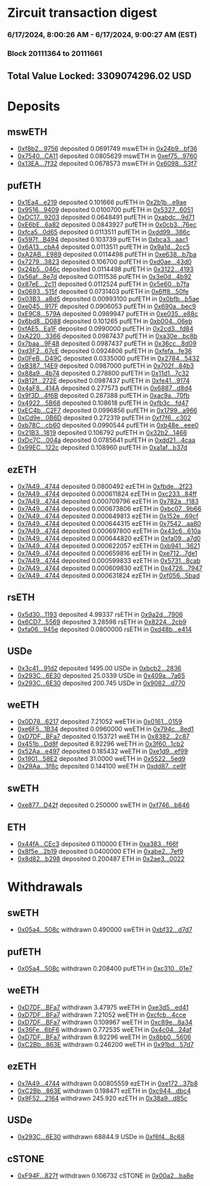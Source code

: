 # Zircuit transaction digest
### 6/17/2024, 8:00:26 AM - 6/17/2024, 9:00:27 AM (EST)
### Block 20111364 to 20111661

## Total Value Locked: 3309074296.02 USD

# Deposits
## mswETH
- [0xf8b2...9756](https://etherscan.io/address/0xf8b23594B21bB02EEdE5Aae2911Bf7Cf494f9756) deposited 0.0691749 mswETH in [0x24b9...bf36](https://etherscan.io/tx/0xf8b23594B21bB02EEdE5Aae2911Bf7Cf494f9756)
- [0x7540...CA11](https://etherscan.io/address/0x75408FD92B9d5361b20D94DFFcEC4332c3d9CA11) deposited 0.0805629 mswETH in [0xef75...9760](https://etherscan.io/tx/0x75408FD92B9d5361b20D94DFFcEC4332c3d9CA11)
- [0x13EA...7f32](https://etherscan.io/address/0x13EA244460Ad7483D47d51abccD4E7140f377f32) deposited 0.0678573 mswETH in [0x6098...53f7](https://etherscan.io/tx/0x13EA244460Ad7483D47d51abccD4E7140f377f32)
## pufETH
- [0x1Ea4...e219](https://etherscan.io/address/0x1Ea4B0850fb61FEF5cB67B88BAC2860769d1e219) deposited 0.101666 pufETH in [0x2b1b...e9ae](https://etherscan.io/tx/0x1Ea4B0850fb61FEF5cB67B88BAC2860769d1e219)
- [0x9516...9409](https://etherscan.io/address/0x95168E0959b0Af00A41Be4ffC81B30bf86D29409) deposited 0.0100700 pufETH in [0x5327...6051](https://etherscan.io/tx/0x95168E0959b0Af00A41Be4ffC81B30bf86D29409)
- [0xDC17...9203](https://etherscan.io/address/0xDC170894Dc8E023076eba9e6F0c6B812968e9203) deposited 0.0648491 pufETH in [0xabdc...9d71](https://etherscan.io/tx/0xDC170894Dc8E023076eba9e6F0c6B812968e9203)
- [0xE6bE...6a82](https://etherscan.io/address/0xE6bE40a33770D39C365C858a26Ee425425786a82) deposited 0.0843927 pufETH in [0x0cb3...76ec](https://etherscan.io/tx/0xE6bE40a33770D39C365C858a26Ee425425786a82)
- [0xfca5...0d65](https://etherscan.io/address/0xfca5100Db6D5EFeAe012b61cd6020Bc59b0C0d65) deposited 0.0113511 pufETH in [0xdd99...386c](https://etherscan.io/tx/0xfca5100Db6D5EFeAe012b61cd6020Bc59b0C0d65)
- [0x597f...B494](https://etherscan.io/address/0x597fE1ab5B62D133a94806A8105E11adEe67B494) deposited 0.103739 pufETH in [0xbca3...aac1](https://etherscan.io/tx/0x597fE1ab5B62D133a94806A8105E11adEe67B494)
- [0x6A13...cbA4](https://etherscan.io/address/0x6A13551602e101A7B14583209740593C8F7ecbA4) deposited 0.0113511 pufETH in [0x9a1d...2cc5](https://etherscan.io/tx/0x6A13551602e101A7B14583209740593C8F7ecbA4)
- [0xA2AB...E989](https://etherscan.io/address/0xA2ABEC46f4523c0B47dA7F5DA614279a2C7DE989) deposited 0.0114498 pufETH in [0xe638...b7ba](https://etherscan.io/tx/0xA2ABEC46f4523c0B47dA7F5DA614279a2C7DE989)
- [0x7279...3823](https://etherscan.io/address/0x727932781ED9CdCe8239997d54BFb6a9CeE43823) deposited 0.106700 pufETH in [0xd0ae...43d0](https://etherscan.io/tx/0x727932781ED9CdCe8239997d54BFb6a9CeE43823)
- [0x24b5...046c](https://etherscan.io/address/0x24b51D65E5784CD3838D8Cb7E4435fd55831046c) deposited 0.0114498 pufETH in [0x3122...4193](https://etherscan.io/tx/0x24b51D65E5784CD3838D8Cb7E4435fd55831046c)
- [0x56af...8e7d](https://etherscan.io/address/0x56afaE571F1F098b48D4110b33C599B0c0268e7d) deposited 0.0111536 pufETH in [0x3e0d...4b92](https://etherscan.io/tx/0x56afaE571F1F098b48D4110b33C599B0c0268e7d)
- [0x87eE...2c11](https://etherscan.io/address/0x87eE597B918AEA70Fe6833BbdF7f49A1466d2c11) deposited 0.0112524 pufETH in [0x5e60...b7fa](https://etherscan.io/tx/0x87eE597B918AEA70Fe6833BbdF7f49A1466d2c11)
- [0x0693...515f](https://etherscan.io/address/0x0693cc9da28993930f6916e9034E252e5114515f) deposited 0.0731403 pufETH in [0x6ff8...50fe](https://etherscan.io/tx/0x0693cc9da28993930f6916e9034E252e5114515f)
- [0x03B3...aBd5](https://etherscan.io/address/0x03B38873E366F3Fc1390eF087A877A9CBC4eaBd5) deposited 0.00993100 pufETH in [0x0bfb...b5ae](https://etherscan.io/tx/0x03B38873E366F3Fc1390eF087A877A9CBC4eaBd5)
- [0xe045...917F](https://etherscan.io/address/0xe0452d7279DAceD508a73DB841c1CeeA88c0917F) deposited 0.0906053 pufETH in [0x690a...bec9](https://etherscan.io/tx/0xe0452d7279DAceD508a73DB841c1CeeA88c0917F)
- [0xE9C8...579A](https://etherscan.io/address/0xE9C8dBd9A8367bfa750F0477D1B61E5FD974579A) deposited 0.0989947 pufETH in [0xe035...e88c](https://etherscan.io/tx/0xE9C8dBd9A8367bfa750F0477D1B61E5FD974579A)
- [0x6bd8...D088](https://etherscan.io/address/0x6bd8B85922275B1e7585E28892cbFE4D66F9D088) deposited 0.101265 pufETH in [0xb004...06eb](https://etherscan.io/tx/0x6bd8B85922275B1e7585E28892cbFE4D66F9D088)
- [0xfAE5...Ea1F](https://etherscan.io/address/0xfAE540554C312C73771e03277C6b17deAFF3Ea1F) deposited 0.0990000 pufETH in [0x2cd3...fd84](https://etherscan.io/tx/0xfAE540554C312C73771e03277C6b17deAFF3Ea1F)
- [0xA220...3366](https://etherscan.io/address/0xA220490B57965257833D257f1EA17D472B3f3366) deposited 0.0987437 pufETH in [0xa30e...bc8b](https://etherscan.io/tx/0xA220490B57965257833D257f1EA17D472B3f3366)
- [0x7baa...9F48](https://etherscan.io/address/0x7baa893a4D15f16CA2AdDd8740299326d56b9F48) deposited 0.0987437 pufETH in [0x36cc...8d09](https://etherscan.io/tx/0x7baa893a4D15f16CA2AdDd8740299326d56b9F48)
- [0xd3F2...67cE](https://etherscan.io/address/0xd3F20Ab33434Fea4D94E716A128e8412493367cE) deposited 0.0924806 pufETH in [0xfefa...fe36](https://etherscan.io/tx/0xd3F20Ab33434Fea4D94E716A128e8412493367cE)
- [0x0FeB...D49C](https://etherscan.io/address/0x0FeBbEF8c22fB7137e8D796D2061218823a6D49C) deposited 0.0335000 pufETH in [0x2784...5432](https://etherscan.io/tx/0x0FeBbEF8c22fB7137e8D796D2061218823a6D49C)
- [0xB387...14E9](https://etherscan.io/address/0xB387F66bbf8eBF9eF177d16b7db316253e9014E9) deposited 0.0987000 pufETH in [0x702f...84b3](https://etherscan.io/tx/0xB387F66bbf8eBF9eF177d16b7db316253e9014E9)
- [0x88a9...4b74](https://etherscan.io/address/0x88a97A10553C3164e76EeE4595553E8121744b74) deposited 0.278800 pufETH in [0x11d1...7c32](https://etherscan.io/tx/0x88a97A10553C3164e76EeE4595553E8121744b74)
- [0xB12f...272E](https://etherscan.io/address/0xB12fac93139c97CF660fB4F27cD7344c0b6f272E) deposited 0.0987437 pufETH in [0xfe41...9174](https://etherscan.io/tx/0xB12fac93139c97CF660fB4F27cD7344c0b6f272E)
- [0x4aF8...414A](https://etherscan.io/address/0x4aF8521BA602c3BB1E69e0fF9FD2f8Cff0eA414A) deposited 0.277573 pufETH in [0x6887...d8d4](https://etherscan.io/tx/0x4aF8521BA602c3BB1E69e0fF9FD2f8Cff0eA414A)
- [0x9f3D...4f6B](https://etherscan.io/address/0x9f3DA09b24A973A1DcCCa55B893a9228f2534f6B) deposited 0.287388 pufETH in [0xac9a...70fb](https://etherscan.io/tx/0x9f3DA09b24A973A1DcCCa55B893a9228f2534f6B)
- [0x4922...5B68](https://etherscan.io/address/0x4922AF44693dE927d489Fe67eC5F95Df78045B68) deposited 0.108618 pufETH in [0xfb3c...fd47](https://etherscan.io/tx/0x4922AF44693dE927d489Fe67eC5F95Df78045B68)
- [0xEC4b...C2F7](https://etherscan.io/address/0xEC4b0aaDa8d46640b7296DF77132E299c40cC2F7) deposited 0.0996856 pufETH in [0x1799...a966](https://etherscan.io/tx/0xEC4b0aaDa8d46640b7296DF77132E299c40cC2F7)
- [0xCd9e...0B6D](https://etherscan.io/address/0xCd9eb5dda8a6d588C8940A465986f65d006a0B6D) deposited 0.272319 pufETH in [0xf7f6...c302](https://etherscan.io/tx/0xCd9eb5dda8a6d588C8940A465986f65d006a0B6D)
- [0xb78C...cb60](https://etherscan.io/address/0xb78C6220d6b5644E8bc24664c96991e5ff8acb60) deposited 0.0990544 pufETH in [0xb48e...eee0](https://etherscan.io/tx/0xb78C6220d6b5644E8bc24664c96991e5ff8acb60)
- [0x21B3...1819](https://etherscan.io/address/0x21B31D07a94a332D349E7e0De874a458BADe1819) deposited 0.106792 pufETH in [0x32b2...1466](https://etherscan.io/tx/0x21B31D07a94a332D349E7e0De874a458BADe1819)
- [0xDc7C...004a](https://etherscan.io/address/0xDc7C35c8fA1870CfDBf7bb09c7cd9b33908b004a) deposited 0.0785641 pufETH in [0xdd21...4caa](https://etherscan.io/tx/0xDc7C35c8fA1870CfDBf7bb09c7cd9b33908b004a)
- [0x99EC...122c](https://etherscan.io/address/0x99ECc74Ca0b7f19e2cBD9a951c4e97cabf04122c) deposited 0.108960 pufETH in [0xa1af...b37d](https://etherscan.io/tx/0x99ECc74Ca0b7f19e2cBD9a951c4e97cabf04122c)
## ezETH
- [0x7A49...4744](https://etherscan.io/address/0x7A493Be5c2ce014cD049Bf178a1ac0Db1B434744) deposited 0.0800492 ezETH in [0xfbde...2f23](https://etherscan.io/tx/0x7A493Be5c2ce014cD049Bf178a1ac0Db1B434744)
- [0x7A49...4744](https://etherscan.io/address/0x7A493Be5c2ce014cD049Bf178a1ac0Db1B434744) deposited 0.000611824 ezETH in [0xc233...84ff](https://etherscan.io/tx/0x7A493Be5c2ce014cD049Bf178a1ac0Db1B434744)
- [0x7A49...4744](https://etherscan.io/address/0x7A493Be5c2ce014cD049Bf178a1ac0Db1B434744) deposited 0.000709796 ezETH in [0x782a...f183](https://etherscan.io/tx/0x7A493Be5c2ce014cD049Bf178a1ac0Db1B434744)
- [0x7A49...4744](https://etherscan.io/address/0x7A493Be5c2ce014cD049Bf178a1ac0Db1B434744) deposited 0.000673806 ezETH in [0xbc07...9b66](https://etherscan.io/tx/0x7A493Be5c2ce014cD049Bf178a1ac0Db1B434744)
- [0x7A49...4744](https://etherscan.io/address/0x7A493Be5c2ce014cD049Bf178a1ac0Db1B434744) deposited 0.000649813 ezETH in [0x152e...69cf](https://etherscan.io/tx/0x7A493Be5c2ce014cD049Bf178a1ac0Db1B434744)
- [0x7A49...4744](https://etherscan.io/address/0x7A493Be5c2ce014cD049Bf178a1ac0Db1B434744) deposited 0.000644315 ezETH in [0x7542...aa80](https://etherscan.io/tx/0x7A493Be5c2ce014cD049Bf178a1ac0Db1B434744)
- [0x7A49...4744](https://etherscan.io/address/0x7A493Be5c2ce014cD049Bf178a1ac0Db1B434744) deposited 0.000697800 ezETH in [0x43c6...610a](https://etherscan.io/tx/0x7A493Be5c2ce014cD049Bf178a1ac0Db1B434744)
- [0x7A49...4744](https://etherscan.io/address/0x7A493Be5c2ce014cD049Bf178a1ac0Db1B434744) deposited 0.000644820 ezETH in [0xfa09...a7d0](https://etherscan.io/tx/0x7A493Be5c2ce014cD049Bf178a1ac0Db1B434744)
- [0x7A49...4744](https://etherscan.io/address/0x7A493Be5c2ce014cD049Bf178a1ac0Db1B434744) deposited 0.000622057 ezETH in [0xb941...3621](https://etherscan.io/tx/0x7A493Be5c2ce014cD049Bf178a1ac0Db1B434744)
- [0x7A49...4744](https://etherscan.io/address/0x7A493Be5c2ce014cD049Bf178a1ac0Db1B434744) deposited 0.000659816 ezETH in [0xe712...7de1](https://etherscan.io/tx/0x7A493Be5c2ce014cD049Bf178a1ac0Db1B434744)
- [0x7A49...4744](https://etherscan.io/address/0x7A493Be5c2ce014cD049Bf178a1ac0Db1B434744) deposited 0.000599833 ezETH in [0x5731...8cab](https://etherscan.io/tx/0x7A493Be5c2ce014cD049Bf178a1ac0Db1B434744)
- [0x7A49...4744](https://etherscan.io/address/0x7A493Be5c2ce014cD049Bf178a1ac0Db1B434744) deposited 0.000609830 ezETH in [0x4726...7947](https://etherscan.io/tx/0x7A493Be5c2ce014cD049Bf178a1ac0Db1B434744)
- [0x7A49...4744](https://etherscan.io/address/0x7A493Be5c2ce014cD049Bf178a1ac0Db1B434744) deposited 0.000631824 ezETH in [0xf056...5bad](https://etherscan.io/tx/0x7A493Be5c2ce014cD049Bf178a1ac0Db1B434744)
## rsETH
- [0x5d30...1193](https://etherscan.io/address/0x5d303659f4Ff0B86AB217668212B2740fa9C1193) deposited 4.99337 rsETH in [0x9a2d...7906](https://etherscan.io/tx/0x5d303659f4Ff0B86AB217668212B2740fa9C1193)
- [0x6CD7...5569](https://etherscan.io/address/0x6CD75Ae7b731c3A6F14c8bc76886A183601f5569) deposited 3.28598 rsETH in [0x8224...2cb9](https://etherscan.io/tx/0x6CD75Ae7b731c3A6F14c8bc76886A183601f5569)
- [0xfa06...945e](https://etherscan.io/address/0xfa06885146F0A9eB26f054027B7d780CE3d4945e) deposited 0.0800000 rsETH in [0xd48b...e414](https://etherscan.io/tx/0xfa06885146F0A9eB26f054027B7d780CE3d4945e)
## USDe
- [0x3c41...91d2](https://etherscan.io/address/0x3c415D9303FDaAC431E85cf36E3a24aa2E0b91d2) deposited 1495.00 USDe in [0xbcb2...2836](https://etherscan.io/tx/0x3c415D9303FDaAC431E85cf36E3a24aa2E0b91d2)
- [0x293C...6E30](https://etherscan.io/address/0x293C6937D8D82e05B01335F7B33FBA0c8e256E30) deposited 25.0339 USDe in [0x409a...7a65](https://etherscan.io/tx/0x293C6937D8D82e05B01335F7B33FBA0c8e256E30)
- [0x293C...6E30](https://etherscan.io/address/0x293C6937D8D82e05B01335F7B33FBA0c8e256E30) deposited 200.745 USDe in [0x9082...d770](https://etherscan.io/tx/0x293C6937D8D82e05B01335F7B33FBA0c8e256E30)
## weETH
- [0x0D78...6217](https://etherscan.io/address/0x0D78fDfb430dAaE17bed0F4e85961959C8546217) deposited 7.21052 weETH in [0x0161...0159](https://etherscan.io/tx/0x0D78fDfb430dAaE17bed0F4e85961959C8546217)
- [0xe6F5...1B34](https://etherscan.io/address/0xe6F5b74698669afF97b1Cb4CED21d863C2871B34) deposited 0.0960000 weETH in [0x794c...8ed1](https://etherscan.io/tx/0xe6F5b74698669afF97b1Cb4CED21d863C2871B34)
- [0xD7DF...BFa7](https://etherscan.io/address/0xD7DF7E085214743530afF339aFC420c7c720BFa7) deposited 0.153721 weETH in [0x8382...2c87](https://etherscan.io/tx/0xD7DF7E085214743530afF339aFC420c7c720BFa7)
- [0x451b...Dd8f](https://etherscan.io/address/0x451b617E60b986A2a94623055148f0D26F77Dd8f) deposited 8.92296 weETH in [0x3f60...1cb2](https://etherscan.io/tx/0x451b617E60b986A2a94623055148f0D26F77Dd8f)
- [0x52Aa...e497](https://etherscan.io/address/0x52Aa899454998Be5b000Ad077a46Bbe360F4e497) deposited 0.185432 weETH in [0xe1d9...ef99](https://etherscan.io/tx/0x52Aa899454998Be5b000Ad077a46Bbe360F4e497)
- [0x1901...58E2](https://etherscan.io/address/0x190116fBb26b8C72d52e32a99984B87865C058E2) deposited 31.0000 weETH in [0x5522...5ed9](https://etherscan.io/tx/0x190116fBb26b8C72d52e32a99984B87865C058E2)
- [0x29Aa...3f8c](https://etherscan.io/address/0x29Aa7DC8Dc6083187bd504EDffc1CBd329453f8c) deposited 0.144100 weETH in [0xdd87...ce9f](https://etherscan.io/tx/0x29Aa7DC8Dc6083187bd504EDffc1CBd329453f8c)
## swETH
- [0xe877...D42f](https://etherscan.io/address/0xe8776806a18Bcb620F8554358A9826d58F32D42f) deposited 0.250000 swETH in [0xf746...b846](https://etherscan.io/tx/0xe8776806a18Bcb620F8554358A9826d58F32D42f)
## ETH
- [0x44fA...CEc3](https://etherscan.io/address/0x44fA142BBd5F3bCe1DCC6C798BaE6E27F955CEc3) deposited 0.110000 ETH in [0xa383...f66f](https://etherscan.io/tx/0x44fA142BBd5F3bCe1DCC6C798BaE6E27F955CEc3)
- [0x8f5e...2b19](https://etherscan.io/address/0x8f5e76961DeF287522fC16B6971A8fC61d942b19) deposited 0.0400000 ETH in [0xabe2...7ef9](https://etherscan.io/tx/0x8f5e76961DeF287522fC16B6971A8fC61d942b19)
- [0x8d82...b298](https://etherscan.io/address/0x8d826222B5ffc0901F9a3A0e851348699E87b298) deposited 0.200487 ETH in [0x2ae3...0022](https://etherscan.io/tx/0x8d826222B5ffc0901F9a3A0e851348699E87b298)
# Withdrawals
## swETH
- [0x05a4...508c](https://etherscan.io/address/0x05a4B88E9C7B0Db9d4d25615a497f774e7Ad508c) withdrawn 0.490000 swETH in [0xbf32...d7d7](https://etherscan.io/tx/0x05a4B88E9C7B0Db9d4d25615a497f774e7Ad508c)
## pufETH
- [0x05a4...508c](https://etherscan.io/address/0x05a4B88E9C7B0Db9d4d25615a497f774e7Ad508c) withdrawn 0.208400 pufETH in [0xc310...01e7](https://etherscan.io/tx/0x05a4B88E9C7B0Db9d4d25615a497f774e7Ad508c)
## weETH
- [0xD7DF...BFa7](https://etherscan.io/address/0xD7DF7E085214743530afF339aFC420c7c720BFa7) withdrawn 3.47975 weETH in [0xe3d5...ed41](https://etherscan.io/tx/0xD7DF7E085214743530afF339aFC420c7c720BFa7)
- [0xD7DF...BFa7](https://etherscan.io/address/0xD7DF7E085214743530afF339aFC420c7c720BFa7) withdrawn 7.21052 weETH in [0xcfcb...4cce](https://etherscan.io/tx/0xD7DF7E085214743530afF339aFC420c7c720BFa7)
- [0xD7DF...BFa7](https://etherscan.io/address/0xD7DF7E085214743530afF339aFC420c7c720BFa7) withdrawn 0.109967 weETH in [0xc89e...8a34](https://etherscan.io/tx/0xD7DF7E085214743530afF339aFC420c7c720BFa7)
- [0x36Fe...6bF6](https://etherscan.io/address/0x36Fef7F36705169816E44FF1070Ac3f6Ad796bF6) withdrawn 0.772535 weETH in [0x4c04...24af](https://etherscan.io/tx/0x36Fef7F36705169816E44FF1070Ac3f6Ad796bF6)
- [0xD7DF...BFa7](https://etherscan.io/address/0xD7DF7E085214743530afF339aFC420c7c720BFa7) withdrawn 8.92296 weETH in [0x8bb0...5606](https://etherscan.io/tx/0xD7DF7E085214743530afF339aFC420c7c720BFa7)
- [0xC2Bb...863E](https://etherscan.io/address/0xC2BbA7cFE03b527020D7ECFf5278660042df863E) withdrawn 0.246200 weETH in [0x91bd...57d7](https://etherscan.io/tx/0xC2BbA7cFE03b527020D7ECFf5278660042df863E)
## ezETH
- [0x7A49...4744](https://etherscan.io/address/0x7A493Be5c2ce014cD049Bf178a1ac0Db1B434744) withdrawn 0.00805559 ezETH in [0xe172...37b8](https://etherscan.io/tx/0x7A493Be5c2ce014cD049Bf178a1ac0Db1B434744)
- [0xC2Bb...863E](https://etherscan.io/address/0xC2BbA7cFE03b527020D7ECFf5278660042df863E) withdrawn 0.198471 ezETH in [0xc944...dbc4](https://etherscan.io/tx/0xC2BbA7cFE03b527020D7ECFf5278660042df863E)
- [0x9F52...2164](https://etherscan.io/address/0x9F5237bAbaEF17324D4fc577A35dc0C40d4e2164) withdrawn 245.920 ezETH in [0x38a9...d85c](https://etherscan.io/tx/0x9F5237bAbaEF17324D4fc577A35dc0C40d4e2164)
## USDe
- [0x293C...6E30](https://etherscan.io/address/0x293C6937D8D82e05B01335F7B33FBA0c8e256E30) withdrawn 68844.9 USDe in [0xf6f4...8c68](https://etherscan.io/tx/0x293C6937D8D82e05B01335F7B33FBA0c8e256E30)
## cSTONE
- [0xF94F...827f](https://etherscan.io/address/0xF94F55207eEBd6BEBe915799226e1cFaf926827f) withdrawn 0.106732 cSTONE in [0x00a2...ba8e](https://etherscan.io/tx/0xF94F55207eEBd6BEBe915799226e1cFaf926827f)
